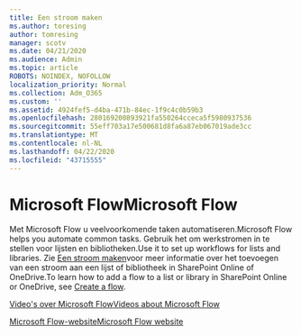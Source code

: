 ```yaml
---
title: Een stroom maken
ms.author: toresing
author: tomresing
manager: scotv
ms.date: 04/21/2020
ms.audience: Admin
ms.topic: article
ROBOTS: NOINDEX, NOFOLLOW
localization_priority: Normal
ms.collection: Adm_O365
ms.custom: ''
ms.assetid: 4924fef5-d4ba-471b-84ec-1f9c4c0b59b3
ms.openlocfilehash: 280169200893921fa550264cceca5f5980937536
ms.sourcegitcommit: 55eff703a17e500681d8fa6a87eb067019ade3cc
ms.translationtype: MT
ms.contentlocale: nl-NL
ms.lasthandoff: 04/22/2020
ms.locfileid: "43715555"
---
```

# <a name="microsoft-flow"></a><span data-ttu-id="6f72d-102">Microsoft Flow</span><span class="sxs-lookup"><span data-stu-id="6f72d-102">Microsoft Flow</span></span>

<span data-ttu-id="6f72d-103">Met Microsoft Flow u veelvoorkomende taken automatiseren.</span><span class="sxs-lookup"><span data-stu-id="6f72d-103">Microsoft Flow helps you automate common tasks.</span></span> <span data-ttu-id="6f72d-104">Gebruik het om werkstromen in te stellen voor lijsten en bibliotheken.</span><span class="sxs-lookup"><span data-stu-id="6f72d-104">Use it to set up workflows for lists and libraries.</span></span> <span data-ttu-id="6f72d-105">Zie [Een stroom maken](https://go.microsoft.com/fwlink/?linkid=869408)voor meer informatie over het toevoegen van een stroom aan een lijst of bibliotheek in SharePoint Online of OneDrive.</span><span class="sxs-lookup"><span data-stu-id="6f72d-105">To learn how to add a flow to a list or library in SharePoint Online or OneDrive, see [Create a flow](https://go.microsoft.com/fwlink/?linkid=869408).</span></span>
  
[<span data-ttu-id="6f72d-106">Video's over Microsoft Flow</span><span class="sxs-lookup"><span data-stu-id="6f72d-106">Videos about Microsoft Flow</span></span>](https://go.microsoft.com/fwlink/?linkid=864641)
  
[<span data-ttu-id="6f72d-107">Microsoft Flow-website</span><span class="sxs-lookup"><span data-stu-id="6f72d-107">Microsoft Flow website</span></span>](https://go.microsoft.com/fwlink/?linkid=864642)
  

